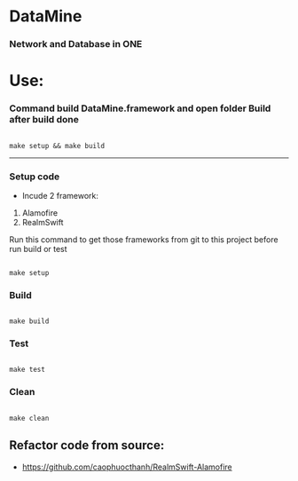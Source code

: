 # DataMine
### Network and Database in ONE


# Use:

### Command build DataMine.framework and open folder Build after build done

```shell

make setup && make build

````

------------------------

### Setup code
- Incude 2 framework:
1. Alamofire
2. RealmSwift

Run this command to get those frameworks from git to this project before run build or test

```shell

make setup

```

### Build
```shell

make build

```

### Test
```shell

make test

``` 

### Clean
```shell

make clean

``` 

## Refactor code from source: 
- https://github.com/caophuocthanh/RealmSwift-Alamofire

